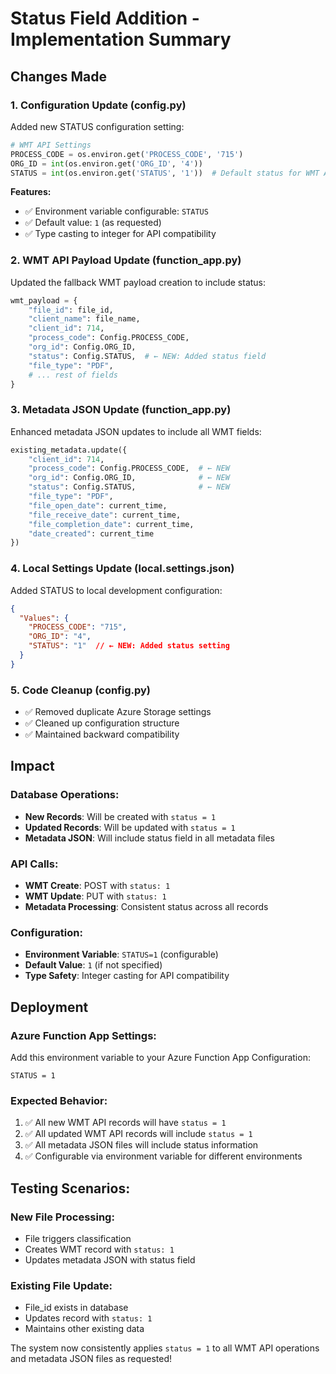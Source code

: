 # Status Field Addition - Implementation Summary

## Changes Made

### 1. Configuration Update (config.py)
Added new STATUS configuration setting:

```python
# WMT API Settings
PROCESS_CODE = os.environ.get('PROCESS_CODE', '715')
ORG_ID = int(os.environ.get('ORG_ID', '4'))
STATUS = int(os.environ.get('STATUS', '1'))  # Default status for WMT API records
```

**Features:**
- ✅ Environment variable configurable: `STATUS`
- ✅ Default value: `1` (as requested)
- ✅ Type casting to integer for API compatibility

### 2. WMT API Payload Update (function_app.py)
Updated the fallback WMT payload creation to include status:

```python
wmt_payload = {
    "file_id": file_id,
    "client_name": file_name,
    "client_id": 714,
    "process_code": Config.PROCESS_CODE,
    "org_id": Config.ORG_ID,
    "status": Config.STATUS,  # ← NEW: Added status field
    "file_type": "PDF",
    # ... rest of fields
}
```

### 3. Metadata JSON Update (function_app.py)
Enhanced metadata JSON updates to include all WMT fields:

```python
existing_metadata.update({
    "client_id": 714,
    "process_code": Config.PROCESS_CODE,  # ← NEW
    "org_id": Config.ORG_ID,              # ← NEW  
    "status": Config.STATUS,              # ← NEW
    "file_type": "PDF",
    "file_open_date": current_time,
    "file_receive_date": current_time,
    "file_completion_date": current_time,
    "date_created": current_time
})
```

### 4. Local Settings Update (local.settings.json)
Added STATUS to local development configuration:

```json
{
  "Values": {
    "PROCESS_CODE": "715",
    "ORG_ID": "4",
    "STATUS": "1"  // ← NEW: Added status setting
  }
}
```

### 5. Code Cleanup (config.py)
- ✅ Removed duplicate Azure Storage settings
- ✅ Cleaned up configuration structure
- ✅ Maintained backward compatibility

## Impact

### Database Operations:
- **New Records**: Will be created with `status = 1`
- **Updated Records**: Will be updated with `status = 1`
- **Metadata JSON**: Will include status field in all metadata files

### API Calls:
- **WMT Create**: POST with `status: 1`
- **WMT Update**: PUT with `status: 1`
- **Metadata Processing**: Consistent status across all records

### Configuration:
- **Environment Variable**: `STATUS=1` (configurable)
- **Default Value**: `1` (if not specified)
- **Type Safety**: Integer casting for API compatibility

## Deployment

### Azure Function App Settings:
Add this environment variable to your Azure Function App Configuration:

```
STATUS = 1
```

### Expected Behavior:
1. ✅ All new WMT API records will have `status = 1`
2. ✅ All updated WMT API records will include `status = 1`
3. ✅ All metadata JSON files will include status information
4. ✅ Configurable via environment variable for different environments

## Testing Scenarios:

### New File Processing:
- File triggers classification
- Creates WMT record with `status: 1`
- Updates metadata JSON with status field

### Existing File Update:
- File_id exists in database
- Updates record with `status: 1`
- Maintains other existing data

The system now consistently applies `status = 1` to all WMT API operations and metadata JSON files as requested!

